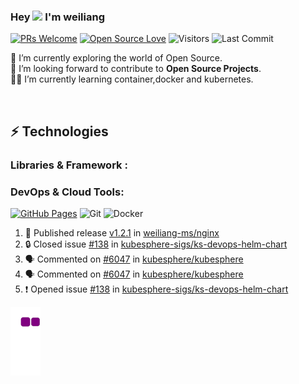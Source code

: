 


### Hey <img src="https://github.com/TheDudeThatCode/TheDudeThatCode/blob/master/Assets/Hi.gif" width="29px"> I'm weiliang


[![PRs Welcome](https://img.shields.io/badge/PRs-welcome-brightgreen.svg?style=flat&logo=github)](https://github.com/weiliang-ms)
[![Open Source Love](https://badges.frapsoft.com/os/v2/open-source.svg?v=103)](https://github.com/weiliang-ms)
<img alt="Visitors" src="https://komarev.com/ghpvc/?username=weiliang-ms&style=flat&labelColor=black&logo=github&label=PROFILE+VIEWS&color=29bf12"/>
<img alt="Last Commit" src="https://img.shields.io/github/last-commit/weiliang-ms/weiliang-ms?logo=markdown&label=LAST+UPDATE&color=29bf12&style=flat">


 🔭 I’m currently exploring the world of Open Source. <br/>
 :space_invader: I’m looking forward to contribute to **Open Source Projects**.<br/>
 👨‍💻 I’m currently learning  container,docker and kubernetes.<br/>

 <br/>




## ⚡ Technologies

### Libraries & Framework :

### DevOps & Cloud Tools:

<a href="#"><img alt="GitHub Pages" src="https://img.shields.io/badge/GitHub%20Pages-%23327FC7.svg?logo=github&logoColor=white"></a>
![Git](https://img.shields.io/badge/-Git-black?style=flat-square&logo=git)
![Docker](https://img.shields.io/badge/-Docker-black?style=flat-square&logo=docker)

<!-- <a href="#"><img alt="Postman" src="https://img.shields.io/badge/Postman-FF6C37?logo=postman&logoColor=white"></a>
<a href="#"><img alt="Vercel" src="https://img.shields.io/badge/Vercel%20-%23000000.svg?logo=vercel&logoColor=white"></a>

### Operating Systems:

![LINUX](https://img.shields.io/badge/linux-FCC624?logo=linux&logoColor=black&style=for-the-badge)

### Statistics 📈

[![Varghese's github activity graph](https://activity-graph.herokuapp.com/graph?username=weiliang-ms&theme=xcode)](https://git.io/starlightknown)
  <p align="center">
	
  <img width="48%" src="https://github-readme-stats.vercel.app/api?username=weiliang-ms&show_icons=true&theme=tokyonight" />
  <img width="48%" src="https://github-readme-streak-stats.herokuapp.com/?user=weiliang-ms&theme=tokyonight" />
</p>

# ⚡ Recent Activity

<!--START_SECTION:activity-->
1. 🚀 Published release [v1.2.1](https://github.com/weiliang-ms/nginx/releases/tag/v1.2.1) in [weiliang-ms/nginx](https://github.com/weiliang-ms/nginx)
2. 🔒 Closed issue [#138](https://github.com/kubesphere-sigs/ks-devops-helm-chart/issues/138) in [kubesphere-sigs/ks-devops-helm-chart](https://github.com/kubesphere-sigs/ks-devops-helm-chart)
3. 🗣 Commented on [#6047](https://github.com/kubesphere/kubesphere/issues/6047#issuecomment-1968128305) in [kubesphere/kubesphere](https://github.com/kubesphere/kubesphere)
4. 🗣 Commented on [#6047](https://github.com/kubesphere/kubesphere/issues/6047#issuecomment-1966103792) in [kubesphere/kubesphere](https://github.com/kubesphere/kubesphere)
5. ❗ Opened issue [#138](https://github.com/kubesphere-sigs/ks-devops-helm-chart/issues/138) in [kubesphere-sigs/ks-devops-helm-chart](https://github.com/kubesphere-sigs/ks-devops-helm-chart)
<!--END_SECTION:activity-->



![snakegif](https://github.com/weiliang-ms/weiliang-ms/blob/output/github-contribution-grid-snake.gif)












